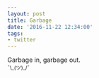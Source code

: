 ```yaml
---
layout: post
title: Garbage
date: '2016-11-22 12:34:00'
tags:
- twitter
---
```


Garbage in, garbage out.  
<small>¯\\_(ツ)\_/¯</small>
